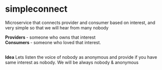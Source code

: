 # simpleconnect
Microservice that connects provider and consumer based on interest, and very simple so that we will hear from many nobody 

<b>Providers </b> - someone who owns that interest <br>
<b>Consumers </b> - someone who loved that interest.

<br>
<b>Idea</b> Lets listen the voice of nobody as anonymous and provide if you have same interest as nobody.
We will be always nobody & anonymous